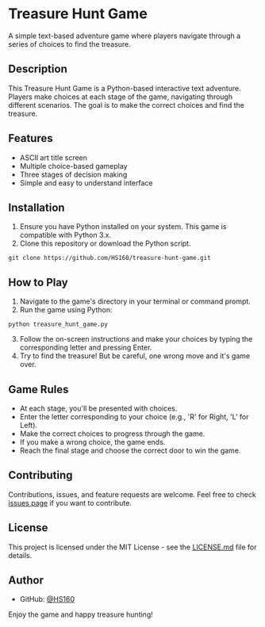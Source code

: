 # Treasure Hunt Game

A simple text-based adventure game where players navigate through a series of choices to find the treasure.

## Description

This Treasure Hunt Game is a Python-based interactive text adventure. Players make choices at each stage of the game, navigating through different scenarios. The goal is to make the correct choices and find the treasure.

## Features

- ASCII art title screen
- Multiple choice-based gameplay
- Three stages of decision making
- Simple and easy to understand interface

## Installation

1. Ensure you have Python installed on your system. This game is compatible with Python 3.x.
2. Clone this repository or download the Python script.

```
git clone https://github.com/HS160/treasure-hunt-game.git
```

## How to Play

1. Navigate to the game's directory in your terminal or command prompt.
2. Run the game using Python:

```
python treasure_hunt_game.py
```

3. Follow the on-screen instructions and make your choices by typing the corresponding letter and pressing Enter.
4. Try to find the treasure! But be careful, one wrong move and it's game over.

## Game Rules

- At each stage, you'll be presented with choices.
- Enter the letter corresponding to your choice (e.g., 'R' for Right, 'L' for Left).
- Make the correct choices to progress through the game.
- If you make a wrong choice, the game ends.
- Reach the final stage and choose the correct door to win the game.

## Contributing

Contributions, issues, and feature requests are welcome. Feel free to check [issues page](https://github.com/HS160/treasure-hunt-game/issues) if you want to contribute.

## License

This project is licensed under the MIT License - see the [LICENSE.md](LICENSE.md) file for details.

## Author

- GitHub: [@HS160](https://github.com/HS160)

Enjoy the game and happy treasure hunting!
